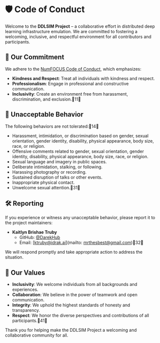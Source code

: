 # 🛡️ Code of Conduct

Welcome to the **DDLSIM Project** – a collaborative effort in distributed deep learning infrastructure emulation. We are committed to fostering a welcoming, inclusive, and respectful environment for all contributors and participants.

## 📜 Our Commitment

We adhere to the [NumFOCUS Code of Conduct](https://numfocus.org/code-of-conduct), which emphasizes:

- **Kindness and Respect**: Treat all individuals with kindness and respect.
- **Professionalism**: Engage in professional and constructive communication.
- **Inclusivity**: Create an environment free from harassment, discrimination, and exclusion.11

## 🚫 Unacceptable Behavior

The following behaviors are not tolerated:14

- Harassment, intimidation, or discrimination based on gender, sexual orientation, gender identity, disability, physical appearance, body size, race, or religion.
- Offensive comments related to gender, sexual orientation, gender identity, disability, physical appearance, body size, race, or religion.
- Sexual language and imagery in public spaces.
- Deliberate intimidation, stalking, or following.
- Harassing photography or recording.
- Sustained disruption of talks or other events.
- Inappropriate physical contact.
- Unwelcome sexual attention.31

## 🛠️ Reporting

If you experience or witness any unacceptable behavior, please report it to the project maintainers:

- **Kaitlyn Brishae Truby**  
  - GitHub: [@DarekHub](https://github.com/DarekHub)  
  - Email: [ktruby@idrak.ai](mailto: mrthesbest@gmail.com)32

We will respond promptly and take appropriate action to address the situation.

## 🌟 Our Values

- **Inclusivity**: We welcome individuals from all backgrounds and experiences.
- **Collaboration**: We believe in the power of teamwork and open communication.
- **Integrity**: We uphold the highest standards of honesty and transparency.
- **Respect**: We honor the diverse perspectives and contributions of all participants.41

Thank you for helping make the DDLSIM Project a welcoming and collaborative community for all.
